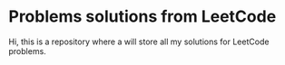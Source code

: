 # Problems solutions from LeetCode

Hi, this is a repository where a will store all my solutions for LeetCode problems.